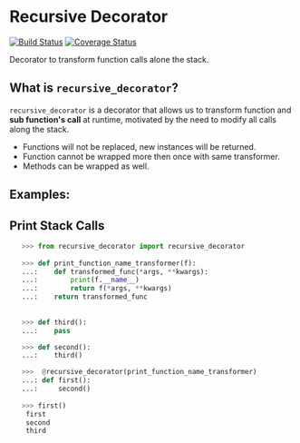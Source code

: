 Recursive Decorator
==========================
[![Build Status](https://travis-ci.org/yakobu/recursive_decorator.svg?branch=master)](https://travis-ci.org/yakobu/recursive_decorator)
[![Coverage Status](https://coveralls.io/repos/github/yakobu/recursive_decorator/badge.svg?branch=master)](https://coveralls.io/github/yakobu/recursive_decorator?branch=master)

Decorator to transform function calls alone the stack.

What is ``recursive_decorator``?
----------------------------

``recursive_decorator`` is a decorator that allows us to transform function 
and **sub function's call** at runtime, motivated by the need to modify all calls along the stack.

* Functions will not be replaced, new instances will be returned.
* Function cannot be wrapped more then once with same transformer.
* Methods can be wrapped as well. 

Examples:
---------

Print Stack Calls
------------------

```python
   >>> from recursive_decorator import recursive_decorator 
   
   >>> def print_function_name_transformer(f):
   ...:    def transformed_func(*args, **kwargs):
   ...:        print(f.__name__)
   ...:        return f(*args, **kwargs)
   ...:    return transformed_func
   
   
   >>> def third():
   ...:    pass

   >>> def second():
   ...:    third()

   >>>  @recursive_decorator(print_function_name_transformer)
   ...: def first():
   ...:     second()
   
   >>> first()
    first
    second
    third
```
